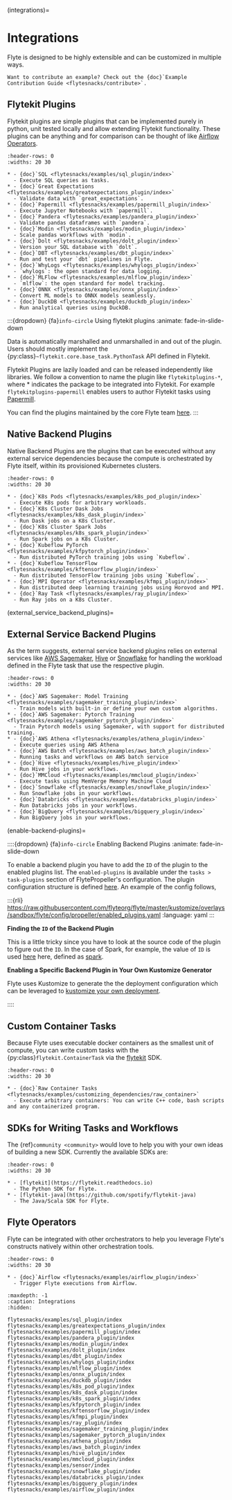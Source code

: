 (integrations)=

# Integrations

Flyte is designed to be highly extensible and can be customized in multiple ways.

```{note}
Want to contribute an example? Check out the {doc}`Example Contribution Guide <flytesnacks/contribute>`.
```

## Flytekit Plugins

Flytekit plugins are simple plugins that can be implemented purely in python, unit tested locally and allow extending
Flytekit functionality. These plugins can be anything and for comparison can be thought of like
[Airflow Operators](https://airflow.apache.org/docs/apache-airflow/stable/howto/operator/index.html).

```{list-table}
:header-rows: 0
:widths: 20 30

* - {doc}`SQL <flytesnacks/examples/sql_plugin/index>`
  - Execute SQL queries as tasks.
* - {doc}`Great Expectations <flytesnacks/examples/greatexpectations_plugin/index>`
  - Validate data with `great_expectations`.
* - {doc}`Papermill <flytesnacks/examples/papermill_plugin/index>`
  - Execute Jupyter Notebooks with `papermill`.
* - {doc}`Pandera <flytesnacks/examples/pandera_plugin/index>`
  - Validate pandas dataframes with `pandera`.
* - {doc}`Modin <flytesnacks/examples/modin_plugin/index>`
  - Scale pandas workflows with `modin`.
* - {doc}`Dolt <flytesnacks/examples/dolt_plugin/index>`
  - Version your SQL database with `dolt`.
* - {doc}`DBT <flytesnacks/examples/dbt_plugin/index>`
  - Run and test your `dbt` pipelines in Flyte.
* - {doc}`WhyLogs <flytesnacks/examples/whylogs_plugin/index>`
  - `whylogs`: the open standard for data logging.
* - {doc}`MLFlow <flytesnacks/examples/mlflow_plugin/index>`
  - `mlflow`: the open standard for model tracking.
* - {doc}`ONNX <flytesnacks/examples/onnx_plugin/index>`
  - Convert ML models to ONNX models seamlessly.
* - {doc}`DuckDB <flytesnacks/examples/duckdb_plugin/index>`
  - Run analytical queries using DuckDB.
```

:::{dropdown} {fa}`info-circle` Using flytekit plugins
:animate: fade-in-slide-down

Data is automatically marshalled and unmarshalled in and out of the plugin. Users should mostly implement the
{py:class}`~flytekit.core.base_task.PythonTask` API defined in Flytekit.

Flytekit Plugins are lazily loaded and can be released independently like libraries. We follow a convention to name the
plugin like `flytekitplugins-*`, where \* indicates the package to be integrated into Flytekit. For example
`flytekitplugins-papermill` enables users to author Flytekit tasks using [Papermill](https://papermill.readthedocs.io/en/latest/).

You can find the plugins maintained by the core Flyte team [here](https://github.com/flyteorg/flytekit/tree/master/plugins).
:::

## Native Backend Plugins

Native Backend Plugins are the plugins that can be executed without any external service dependencies because the compute is
orchestrated by Flyte itself, within its provisioned Kubernetes clusters.

```{list-table}
:header-rows: 0
:widths: 20 30

* - {doc}`K8s Pods <flytesnacks/examples/k8s_pod_plugin/index>`
  - Execute K8s pods for arbitrary workloads.
* - {doc}`K8s Cluster Dask Jobs <flytesnacks/examples/k8s_dask_plugin/index>`
  - Run Dask jobs on a K8s Cluster.
* - {doc}`K8s Cluster Spark Jobs <flytesnacks/examples/k8s_spark_plugin/index>`
  - Run Spark jobs on a K8s Cluster.
* - {doc}`Kubeflow PyTorch <flytesnacks/examples/kfpytorch_plugin/index>`
  - Run distributed PyTorch training jobs using `Kubeflow`.
* - {doc}`Kubeflow TensorFlow <flytesnacks/examples/kftensorflow_plugin/index>`
  - Run distributed TensorFlow training jobs using `Kubeflow`.
* - {doc}`MPI Operator <flytesnacks/examples/kfmpi_plugin/index>`
  - Run distributed deep learning training jobs using Horovod and MPI.
* - {doc}`Ray Task <flytesnacks/examples/ray_plugin/index>`
  - Run Ray jobs on a K8s Cluster.
```

(external_service_backend_plugins)=

## External Service Backend Plugins

As the term suggests, external service backend plugins relies on external services like
[AWS Sagemaker](https://aws.amazon.com/sagemaker),
[Hive](https://docs.qubole.com/en/latest/user-guide/engines/hive/index.html) or
[Snowflake](https://www.snowflake.com/) for handling the workload defined in
the Flyte task that use the respective plugin.

```{list-table}
:header-rows: 0
:widths: 20 30

* - {doc}`AWS Sagemaker: Model Training <flytesnacks/examples/sagemaker_training_plugin/index>`
  - Train models with built-in or define your own custom algorithms.
* - {doc}`AWS Sagemaker: Pytorch Training <flytesnacks/examples/sagemaker_pytorch_plugin/index>`
  - Train Pytorch models using Sagemaker, with support for distributed training.
* - {doc}`AWS Athena <flytesnacks/examples/athena_plugin/index>`
  - Execute queries using AWS Athena
* - {doc}`AWS Batch <flytesnacks/examples/aws_batch_plugin/index>`
  - Running tasks and workflows on AWS batch service
* - {doc}`Hive <flytesnacks/examples/hive_plugin/index>`
  - Run Hive jobs in your workflows.
* - {doc}`MMCloud <flytesnacks/examples/mmcloud_plugin/index>`
  - Execute tasks using MemVerge Memory Machine Cloud
* - {doc}`Snowflake <flytesnacks/examples/snowflake_plugin/index>`
  - Run Snowflake jobs in your workflows.
* - {doc}`Databricks <flytesnacks/examples/databricks_plugin/index>`
  - Run Databricks jobs in your workflows.
* - {doc}`BigQuery <flytesnacks/examples/bigquery_plugin/index>`
  - Run BigQuery jobs in your workflows.
```

(enable-backend-plugins)=

::::{dropdown} {fa}`info-circle` Enabling Backend Plugins
:animate: fade-in-slide-down

To enable a backend plugin you have to add the `ID` of the plugin to the enabled plugins list. The `enabled-plugins` is available under the `tasks > task-plugins` section of FlytePropeller's configuration.
The plugin configuration structure is defined [here](https://pkg.go.dev/github.com/flyteorg/flytepropeller@v0.6.1/pkg/controller/nodes/task/config#TaskPluginConfig). An example of the config follows,

:::{rli} https://raw.githubusercontent.com/flyteorg/flyte/master/kustomize/overlays/sandbox/flyte/config/propeller/enabled_plugins.yaml
:language: yaml
:::

**Finding the `ID` of the Backend Plugin**

This is a little tricky since you have to look at the source code of the plugin to figure out the `ID`. In the case of Spark, for example, the value of `ID` is used [here](https://github.com/flyteorg/flyteplugins/blob/v0.5.25/go/tasks/plugins/k8s/spark/spark.go#L424) here, defined as [spark](https://github.com/flyteorg/flyteplugins/blob/v0.5.25/go/tasks/plugins/k8s/spark/spark.go#L41).

**Enabling a Specific Backend Plugin in Your Own Kustomize Generator**

Flyte uses Kustomize to generate the the deployment configuration which can be leveraged to [kustomize your own deployment](https://github.com/flyteorg/flyte/tree/master/kustomize).

::::

## Custom Container Tasks

Because Flyte uses executable docker containers as the smallest unit of compute, you can write custom tasks with the
{py:class}`flytekit.ContainerTask` via the [flytekit](https://github.com/flyteorg/flytekit) SDK.

```{list-table}
:header-rows: 0
:widths: 20 30

* - {doc}`Raw Container Tasks <flytesnacks/examples/customizing_dependencies/raw_container>`
  - Execute arbitrary containers: You can write C++ code, bash scripts and any containerized program.
```

## SDKs for Writing Tasks and Workflows

The {ref}`community <community>` would love to help you with your own ideas of building a new SDK. Currently the available SDKs are:

```{list-table}
:header-rows: 0
:widths: 20 30

* - [flytekit](https://flytekit.readthedocs.io)
  - The Python SDK for Flyte.
* - [flytekit-java](https://github.com/spotify/flytekit-java)
  - The Java/Scala SDK for Flyte.
```

## Flyte Operators

Flyte can be integrated with other orchestrators to help you leverage Flyte's
constructs natively within other orchestration tools.

```{list-table}
:header-rows: 0
:widths: 20 30

* - {doc}`Airflow <flytesnacks/examples/airflow_plugin/index>`
  - Trigger Flyte executions from Airflow.
```

```{toctree}
:maxdepth: -1
:caption: Integrations
:hidden:

flytesnacks/examples/sql_plugin/index
flytesnacks/examples/greatexpectations_plugin/index
flytesnacks/examples/papermill_plugin/index
flytesnacks/examples/pandera_plugin/index
flytesnacks/examples/modin_plugin/index
flytesnacks/examples/dolt_plugin/index
flytesnacks/examples/dbt_plugin/index
flytesnacks/examples/whylogs_plugin/index
flytesnacks/examples/mlflow_plugin/index
flytesnacks/examples/onnx_plugin/index
flytesnacks/examples/duckdb_plugin/index
flytesnacks/examples/k8s_pod_plugin/index
flytesnacks/examples/k8s_dask_plugin/index
flytesnacks/examples/k8s_spark_plugin/index
flytesnacks/examples/kfpytorch_plugin/index
flytesnacks/examples/kftensorflow_plugin/index
flytesnacks/examples/kfmpi_plugin/index
flytesnacks/examples/ray_plugin/index
flytesnacks/examples/sagemaker_training_plugin/index
flytesnacks/examples/sagemaker_pytorch_plugin/index
flytesnacks/examples/athena_plugin/index
flytesnacks/examples/aws_batch_plugin/index
flytesnacks/examples/hive_plugin/index
flytesnacks/examples/mmcloud_plugin/index
flytesnacks/examples/sensor/index
flytesnacks/examples/snowflake_plugin/index
flytesnacks/examples/databricks_plugin/index
flytesnacks/examples/bigquery_plugin/index
flytesnacks/examples/airflow_plugin/index
```
